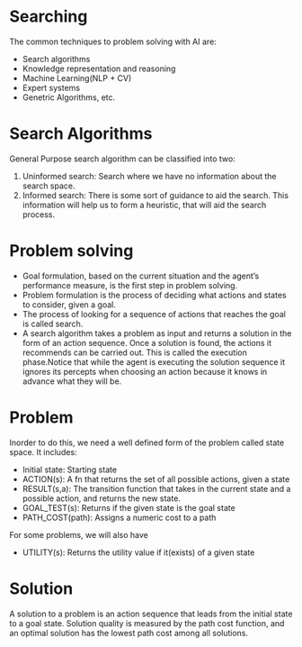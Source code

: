 # Searching
The common techniques to problem solving with AI are:
- Search algorithms
- Knowledge representation and reasoning
- Machine Learning(NLP + CV)
- Expert systems
- Genetric Algorithms, etc.

# Search Algorithms
General Purpose search algorithm can be classified into two:
 1. Uninformed search: Search where we have no information about the search space.
 2. Informed search: There is some sort of guidance to aid the search. This information will help us to form a heuristic, that will aid the search process.

# Problem solving
- Goal formulation, based on the current situation and the agent’s performance measure, is the first step in problem solving.
- Problem formulation is the process of deciding what actions and states to consider, given a goal.
- The process of looking for a sequence of actions that reaches the goal is called search.
- A search algorithm takes a problem as input and returns a solution in the form of an action
sequence. Once a solution is found, the actions it recommends can be carried out. This
is called the execution phase.Notice that while the agent is executing the solution sequence it ignores its percepts when choosing an action because it knows in advance what they will be. 

# Problem
Inorder to do this, we need a well defined form of the problem called state space. It includes:
 - Initial state: Starting state
 - ACTION(s): A fn that returns the set of all possible actions, given a state
 - RESULT(s,a): The transition function that takes in the current state and a possible action, and returns the new state.
 - GOAL_TEST(s): Returns if the given state is the goal state
 - PATH_COST(path): Assigns a numeric cost to a path

For some problems, we will also have
 - UTILITY(s): Returns the utility value if it(exists) of a given state

# Solution  
A solution to a problem is an action sequence that leads from the initial state to a goal state. Solution quality is measured by the path cost function, and an optimal solution has the lowest path cost among all solutions.

